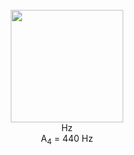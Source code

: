 <!doctype html>
<html>
<head>
  <meta charset="utf-8">
  <meta name="viewport" content="width=device-width,initial-scale=1,user-scalable=no">
  <title>Online Tuner</title>
  <link rel="stylesheet" href="style.css">
</head>
<body>
  <div style="text-align: center;">&nbsp;
  <div class="separator" style="clear: both; text-align: center;">
    <a href="https://topcifrasepartituras.blogspot.com/2021/08/aprenda-tocar-usando-o-celular.html#more" style="margin-left: 1em; margin-right: 1em;">
      <img border="0" data-original-height="180" data-original-width="180" height="180" src="https://1.bp.blogspot.com/-LOmRI74pDvY/YSzqu6WaxqI/AAAAAAAATbQ/yBF8ABgALWsj_7-gKInL4mzV_bupJazzACLcBGAsYHQ/s180/avatar-180x180%2Bcom%2Bselo%2B%25281%2529.png" width="180"/>
    </a>
  </div>
<canvas class="frequency-bars"></canvas>
<div class="meter">
  <div class="meter-dot"></div>
  <div class="meter-pointer"></div>
</div>
<div class="notes">
  <div class="notes-list"></div>
  <div class="frequency"> <span>Hz</span></div>
</div>
<div class="a4">A<sub>4</sub> = <span>440</span> Hz</div>
<script src="https://cdn.jsdelivr.net/npm/sweetalert2@9"></script>
<script src="aubio.js"></script>
<script src="tuner.js"></script>
<script src="meter.js"></script>
<script src="frequency-bars.js"></script>
<script src="notes.js"></script>
<script src="app.js"></script>
</body>
</html>
